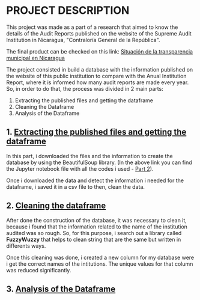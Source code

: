# PROJECT DESCRIPTION

This project was made as a part of a research that aimed to know the details of the Audit Reports published on the website of the Supreme Audit Institution in Nicaragua, "Contraloría General de la República".

The final product can be checked on this link: [Situación de la transparencia municipal en Nicaragua](https://urnasabiertas.com/wp-content/uploads/2022/09/UA_Situacion-de-la-Transparencia-Municipal.pdf)

The project consisted in build a database with the information published on the website of this public institution to compare with the Anual Institution Report, where it is informed how many audit reports are made every year. So, in order to do that, the process was divided in 2 main parts:

1.  Extracting the published files and getting the dataframe
2.  Cleaning the Dataframe
3.  Analysis of the Dataframe

## 1. [Extracting the published files and getting the dataframe](https://github.com/lilqasr/Projects/blob/c29e4352995d38e9987fc7ce17b90d74be68bc74/Projects_list/Python/Building%20dataset%20from%20website/1%20-%20Extract%20Files%20and%20Get%20Dataframe.ipynb)

In this part, i downloaded the files and the information to create the database by using the BeautifulSoup library. (In the above link you can find the Jupyter notebook file with all the codes i used - [Part 2](https://github.com/lilqasr/Projects/blob/c29e4352995d38e9987fc7ce17b90d74be68bc74/Projects_list/Python/Building%20dataset%20from%20website/2%20-%20Create%20DataSet%20from%20PDF%20Files-part2.ipynb)).

Once i downloaded the data and detect the information i needed for the dataframe, i saved it in a csv file to then, clean the data.

## 2. [Cleaning the dataframe](https://github.com/lilqasr/Projects/blob/main/Projects_list/Python/Building%20dataset%20from%20website/3%20-%20Clean%20dataset.ipynb)

After done the construction of the database, it was necessary to clean it, because i found that the information related to the name of the institution audited was so rough. So, for this purpose, i search out a library called **FuzzyWuzzy** that helps to clean string that are the same but written in differents ways.

Once this cleaning was done, i created a new column for my database were i get the correct names of the intitutions. The unique values for that column was reduced significantly.

## 3. [Analysis of the Dataframe]()
